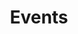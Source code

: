 ---
title: "Events"
layout: "list-event-past"
ogTitle: "Patient Advocacy Suite | Healthcare Advocate Services | Unblock Health | Past"
ogDescription: "The first-in-class comprehensive digital healthcare suite of patient advocacy tools for patients and consumers who are determined to be empowered in their health care journey. Unblock Health is revolutionizing patient autonomy and healthcare consumerism."
ogImage: "/images/about/contentslider-1.jpg"
breadcrumbs:
- Home
- Events
breadcrumbLinks:
- "/"
- "/"
---